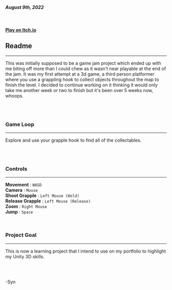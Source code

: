 ##### August 9th, 2022
<br>


[**Play on Itch.io**](https://synith.itch.io/grappling-hook-game) <br>

## Readme
____

This was initially supposed to be a game jam project which ended up with me biting off more than I could chew as it wasn't near playable at the end of the jam.
It was my first attempt at a 3d game, a third person platformer where you use a grappling hook to collect objects throughout the map to finish the level.
I decided to continue working on it thinking it would only take me another week or two to finish but it's been over 5 weeks now, whoops.

<br>
<br>

### Game Loop
___
Explore and use your grapple hook to find all of the collectables.

<br>
<br>

### Controls
___
**Movement** : `WASD` <br> 
**Camera** :  `Mouse` <br> 
**Shoot Grapple** : `Left Mouse (Hold)` <br> 
**Release Grapple** : `Left Mouse (Release)` <br> 
**Zoom** : `Right Mouse` <br> 
**Jump** : `Space` <br> 

<br>

### Project Goal
___
This is now a learning project that I intend to use on my portfolio to highlight my Unity 3D skills.


<br>
<br>

-Syn

<br>

<br>